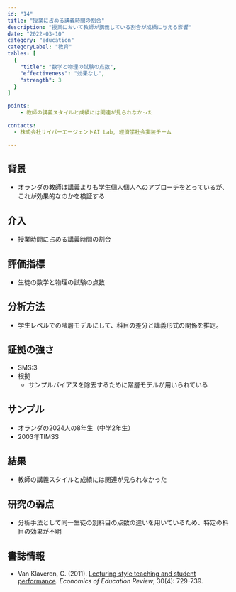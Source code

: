 ```yaml
---
id: "14"
title: "授業に占める講義時間の割合"
description: "授業において教師が講義している割合が成績に与える影響"
date: "2022-03-10"
category: "education"
categoryLabel: "教育"
tables: [
  {
    "title": "数学と物理の試験の点数",
    "effectiveness": "効果なし",
    "strength": 3
  }
]

points:
    - 教師の講義スタイルと成績には関連が見られなかった

contacts:
  - 株式会社サイバーエージェントAI Lab, 経済学社会実装チーム

---
```


## 背景
- オランダの教師は講義よりも学生個人個人へのアプローチをとっているが、これが効果的なのかを検証する

## 介入
- 授業時間に占める講義時間の割合

## 評価指標
- 生徒の数学と物理の試験の点数

## 分析方法
- 学生レベルでの階層モデルにして、科目の差分と講義形式の関係を推定。

## 証拠の強さ
- SMS:3
- 根拠 
    - サンプルバイアスを除去するために階層モデルが用いられている

## サンプル
- オランダの2024人の8年生（中学2年生）
- 2003年TIMSS

## 結果
- 教師の講義スタイルと成績には関連が見られなかった

## 研究の弱点
- 分析手法として同一生徒の別科目の点数の違いを用いているため、特定の科目の効果が不明

## 書誌情報
- Van Klaveren, C. (2011). [Lecturing style teaching and student performance](https://www.sciencedirect.com/science/article/pii/S0272775710001147). *Economics of Education Review*, 30(4): 729-739.